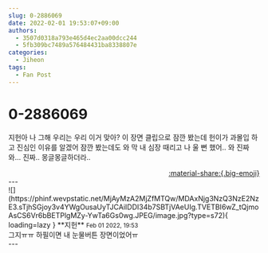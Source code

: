 ```yaml
---
slug: 0-2886069
date: 2022-02-01 19:53:07+09:00
authors:
  - 3507d0318a793e465d4ec2aa00dcc244
  - 5fb309bc7489a576484431ba8338807e
categories:
  - Jiheon
tags:
  - Fan Post
---
```


# 0-2886069

<div class="post-container" markdown="1">
<div class="content-container md-sidebar__scrollwrap" markdown="1">

지헌아 나 그해 우리는 우리 이거 맞아? 이 장면 클립으로 잠깐 봤는데 헌이가 과몰입 하고 진심인 이유를 알겠어 잠깐 봤는데도 와 막 내 심장 때리고 나 울 뻔 했어.. 와 진짜 와... 진짜.. 몽글몽글하더라..

</div>
</div>

<div style="text-align: right;" markdown="1">
<a href="https://weverse.io/fromis9/fanpost/0-2886069" style="text-align: right;">:material-share:{.big-emoji}</a>
</div>
---

<div class="comments-container md-sidebar__scrollwrap" markdown="1">
<div class="comment" markdown="1">
<div class='id-container' markdown="1">
![](https://phinf.wevpstatic.net/MjAyMzA2MjZfMTQw/MDAxNjg3NzQ3NzE2NzE3.sTjhSGjoy3v4YWgOusaUyTJCAiIDDI34b7SBTjVAeUIg.TVETBI6wZ_tQjmoAsCS6Vr6bBETPlgMZy-YwTa6Gs0wg.JPEG/image.jpg?type=s72){ loading=lazy }
**<span class="artist">지헌</span>** <small>Feb 01 2022, 19:53</small><br>
</div>
<div class='comment-body' markdown="1">
그지ㅠㅠ 하필이면 내 눈물버튼 장면이었어ㅠ
</div>
</div>
</div>
---
